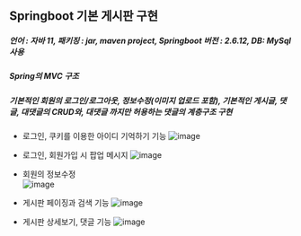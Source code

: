 ## Springboot 기본 게시판 구현


##### 언어 : 자바 11, 패키징 : jar,  maven project, Springboot 버전 : 2.6.12, DB: MySql사용


##### Spring의 MVC 구조


##### 기본적인 회원의 로그인/로그아웃, 정보수정(이미지 업로드 포함), 기본적인 게시글, 댓글, 대댓글의 CRUD와, 대댓글 까지만 허용하는 댓글의 계층구조 구현





* 로그인, 쿠키를 이용한 아이디 기억하기 기능
![image](https://user-images.githubusercontent.com/58660769/196579775-56b34e77-dcd8-4a66-ba80-1165bb69a8fa.png)


* 로그인, 회원가입 시 팝업 메시지 
![image](https://user-images.githubusercontent.com/58660769/196580621-d249d2d1-3e29-4d03-b5b5-d24ef16da684.png)

  
* 회원의 정보수정  
![image](https://user-images.githubusercontent.com/58660769/196580140-64dc490c-d01a-4d9d-80ef-f88ce087eeb3.png)


* 게시판 페이징과 검색 기능 
![image](https://user-images.githubusercontent.com/58660769/196580255-4b500755-ba2e-4f61-9cd2-fc6554c95b18.png)


* 게시판 상세보기, 댓글 기능
![image](https://user-images.githubusercontent.com/58660769/196580331-5c3c26db-b798-4221-b539-0fe744880770.png)



    
